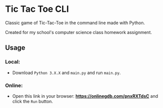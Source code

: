 # Tic Tac Toe CLI
Classic game of Tic-Tac-Toe in the command line made with Python.

Created for my school's computer science class homework assignment.

## Usage
### Local:
- Download `Python 3.X.X` and `main.py` and run `main.py`.

### Online:
- Open this link in your browser: **https://onlinegdb.com/pnxRXTdsC** and click the `Run` button.
